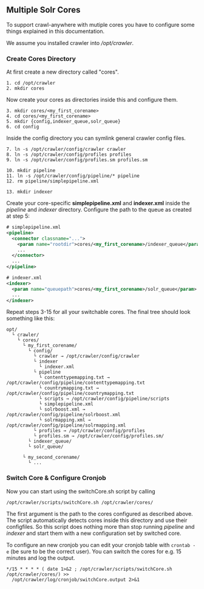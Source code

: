 Multiple Solr Cores
-------------------
To support crawl-anywhere with mutiple cores you have to configure some things explained in this documentation.

We assume you installed crawler into */opt/crawler*.

### Create Cores Directory

At first create a new directory called "cores".

```
1. cd /opt/crawler
2. mkdir cores
```

Now create your cores as directories inside this and configure them.

```
3. mkdir cores/<my_first_corename>
4. cd cores/<my_first_corename>
5. mkdir {config,indexer_queue,solr_queue}
6. cd config
```

Inside the config directory you can symlink general crawler config files.

```
7. ln -s /opt/crawler/config/crawler crawler
8. ln -s /opt/crawler/config/profiles profiles
9. ln -s /opt/crawler/config/profiles.sm profiles.sm

10. mkdir pipeline
11. ln -s /opt/crawler/config/pipeline/* pipeline
12. rm pipeline/simplepipeline.xml

13. mkdir indexer
```

Create your core-specific **simplepipeline.xml** and **indexer.xml** inside the *pipeline* and *indexer* directory.
Configure the path to the queue as created at step 5:

```xml
# simplepipeline.xml
<pipeline>
  <connector classname="...">
    <param name="rootdir">cores/<my_first_corename>/indexer_queue</param>
    ...
  </connector>
  ...
</pipeline>

# indexer.xml
<indexer>
  <param name="queuepath">cores/<my_first_corename>/solr_queue</param>
  ...
</indexer>
```

Repeat steps 3-15 for all your switchable cores. The final tree should look something like this:

```
opt/
  └ crawler/
    └ cores/
      └ my_first_corename/
        └ config/
          └ crawler → /opt/crawler/config/crawler
          └ indexer
            └ indexer.xml
          └ pipeline
            └ contenttypemapping.txt → /opt/crawler/config/pipeline/contenttypemapping.txt
            └ countrymapping.txt → /opt/crawler/config/pipeline/countrymapping.txt
            └ scripts → /opt/crawler/config/pipeline/scripts
            └ simplepipeline.xml
            └ solrboost.xml → /opt/crawler/config/pipeline/solrboost.xml
            └ solrmapping.xml → /opt/crawler/config/pipeline/solrmapping.xml
          └ profiles → /opt/crawler/config/profiles
          └ profiles.sm → /opt/crawler/config/profiles.sm/
        └ indexer_queue/
        └ solr_queue/

      └ my_second_corename/
        └ ...
```

### Switch Core & Configure Cronjob

Now you can start using the switchCore.sh script by calling
```
/opt/crawler/scripts/switchCore.sh /opt/crawler/cores/
```

The first argument is the path to the cores configured as described above. 
The script automatically detects cores inside this directory and use their configfiles.
So this script does nothing more than stop running *pipeline* and *indexer* and start them with a new configuration set by switched core.

To configure an new cronjob you can edit your cronjob table with `crontab -e` (be sure to be the correct user).
You can switch the cores for e.g. 15 minutes and log the output.

```
*/15 * * * * ( date 1>&2 ; /opt/crawler/scripts/switchCore.sh /opt/crawler/cores/) >>
  /opt/crawler/log/cronjob/switchCore.output 2>&1
```
